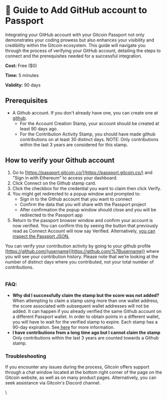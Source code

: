 # 🔌 Guide to Add GitHub account to Passport

Integrating your GitHub account with your Gitcoin Passport not only demonstrates your coding prowess but also enhances your visibility and credibility within the Gitcoin ecosystem. This guide will navigate you through the process of verifying your GitHub account, detailing the steps to connect and the prerequisites needed for a successful integration.

**Cost:** Free ($0)

**Time:** 5 minutes

**Validity:** 90 days&#x20;

## Prerequisites

* A Github account. If you don't already have one, you can create one at [github](https://github.com).
  * For the Account Creation Stamp, your account should be created at least 90 days ago.
  * For the Contribution Activity Stamp, you should have made github contributions on at least 30 distinct days. NOTE: Only contributions within the last 3 years are considered for this stamp.

## How to verify your Github account

1. Go to [https://passport.gitcoin.co/](https://passport.gitcoin.co/) and "Sign in with Ethereum" to access your dashboard.
2. Click Connect on the Github stamp card.
3. Click the checkbox for the credential you want to claim then click Verify.
4. You might get redirected to a popup window and prompted to:
   * Sign in to the Github account that you want to connect
   * Confirm the data that you will share with the Passport project
   * After confirmation the popup window should close and you will be redirected to the Passport app
5. Return to the passport browser window and confirm your account is now verified. You can confirm this by seeing the button that previously read as Connect Account will now say Verified. Alternatively, [you can inspect the Passport JSON.​](https://support.gitcoin.co/gitcoin-knowledge-base/gitcoin-passport/common-questions/how-to-access-your-passport-json)

You can verify your contribution activity by going to your github profile [https://github.com/{username](https://github.com/%7Busername)} where you will see your contribution history. Please note that we’re looking at the number of distinct days where you contributed, not your total number of contributions.

<figure><img src="https://lh7-us.googleusercontent.com/x4It866Jw5umBr3I5Lnx1MyHk-cGUMy32CM8RIGUjqDnmJCZT8knq5CJC99g4N3btuwG5qTJerbvGDytabKFHPN5YqC1pMugd6SgzdtBLDMtormrHMa-eMOF10a5lg3KEildRhpPFqWcsDVX3FGnS9o" alt=""><figcaption></figcaption></figure>

### FAQ:

* **Why did I successfully claim the stamp but the score was not added?**\
  When attempting to claim a stamp using more than one wallet address, the score associated with subsequent wallet addresses will not be added. It can happen if you already verified the same Github account on a different Passport wallet. In order to obtain points in a different wallet, you will have to wait for the verified stamp to expire. Each stamp has a 90-day expiration. See[ here](https://support.gitcoin.co/gitcoin-knowledge-base/gitcoin-passport/common-questions/why-is-my-passport-score-not-adding-up) for more information.
* **I have contributions from a long time ago but I cannot claim the stamp**\
  Only contributions within the last 3 years are counted towards a Github stamp.&#x20;

### Troubleshooting

If you encounter any issues during the process, Gitcoin offers support through a chat window located at the bottom right corner of the page on the Gitcoin website, as well as on many product pages. Alternatively, you can seek assistance via Gitcoin's Discord channel.

\
